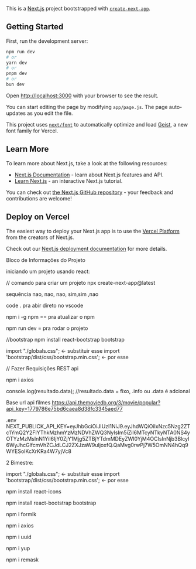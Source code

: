 This is a [Next.js](https://nextjs.org) project bootstrapped with [`create-next-app`](https://nextjs.org/docs/app/api-reference/cli/create-next-app).

## Getting Started

First, run the development server:

```bash
npm run dev
# or
yarn dev
# or
pnpm dev
# or
bun dev
```

Open [http://localhost:3000](http://localhost:3000) with your browser to see the result.

You can start editing the page by modifying `app/page.js`. The page auto-updates as you edit the file.

This project uses [`next/font`](https://nextjs.org/docs/app/building-your-application/optimizing/fonts) to automatically optimize and load [Geist](https://vercel.com/font), a new font family for Vercel.

## Learn More

To learn more about Next.js, take a look at the following resources:

- [Next.js Documentation](https://nextjs.org/docs) - learn about Next.js features and API.
- [Learn Next.js](https://nextjs.org/learn) - an interactive Next.js tutorial.

You can check out [the Next.js GitHub repository](https://github.com/vercel/next.js) - your feedback and contributions are welcome!

## Deploy on Vercel

The easiest way to deploy your Next.js app is to use the [Vercel Platform](https://vercel.com/new?utm_medium=default-template&filter=next.js&utm_source=create-next-app&utm_campaign=create-next-app-readme) from the creators of Next.js.

Check out our [Next.js deployment documentation](https://nextjs.org/docs/app/building-your-application/deploying) for more details.

Bloco de Informações do Projeto

iniciando um projeto usando react:

// comando para criar um projeto
npx create-next-app@latest

sequência 
nao, nao, nao, sim,sim ,nao 

code <nome do projeto>. pra abir direto no vscode

npm i -g npm == pra atualizar o npm

npm run dev = pra rodar o projeto 

//bootstrap
npm install react-bootstrap bootstrap 

import "./globals.css";             <- substituir esse
import 'bootstrap/dist/css/bootstrap.min.css';          <- por esse

// Fazer Requisições REST api

npm i axios

console.log(resultado.data); //resultado.data = fixo, .info ou .data é adcional

Base url api filmes
https://api.themoviedb.org/3/movie/popular?api_key=1779786e75bd6caea8d38fc3345aed77

.env
NEXT_PUBLICK_API_KEY=eyJhbGciOiJIUzI1NiJ9.eyJhdWQiOiIxNzc5Nzg2ZTc1YmQ2Y2FlYThkMzhmYzMzNDVhZWQ3NyIsIm5iZiI6MTcyNTkyNTA0NS4yOTYzMzMsInN1YiI6IjY0ZjY1Mjg5ZTBjYTdmMDEyZWI0YjM4OCIsInNjb3BlcyI6WyJhcGlfcmVhZCJdLCJ2ZXJzaW9uIjoxfQ.QaMvg0rwPj7W5OmNN4hQq9WYESoIKcXrKRa4W7yjVc8


2 Bimestre:

import "./globals.css";             <- substituir esse
import 'bootstrap/dist/css/bootstrap.min.css';          <- por esse

npm install react-icons

npm install react-bootstrap bootstrap 

npm i formik

npm i axios

npm i uuid

npm i yup

npm i remask
